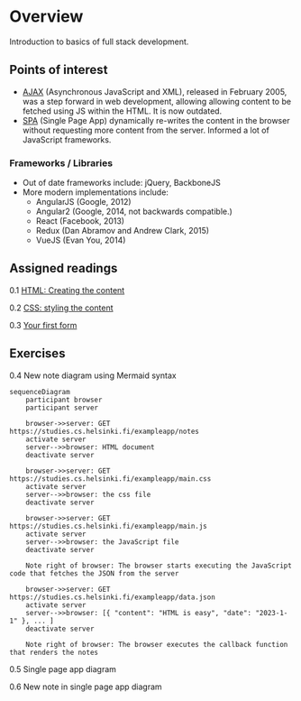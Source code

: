 # Overview

Introduction to basics of full stack development. 

## Points of interest

- [AJAX](https://fullstackopen.com/en/part0/fundamentals_of_web_apps#ajax) (Asynchronous JavaScript and XML), released in February 2005, was a step forward in web development, allowing allowing content to be fetched using JS within the HTML. It is now outdated.
- [SPA](https://fullstackopen.com/en/part0/fundamentals_of_web_apps#single-page-app) (Single Page App) dynamically re-writes the content in the browser without requesting more content from the server. Informed a lot of JavaScript frameworks.

### Frameworks / Libraries

- Out of date frameworks include: jQuery, BackboneJS
- More modern implementations include:
    - AngularJS (Google, 2012)
    - Angular2 (Google, 2014, not backwards compatible.)
    - React (Facebook, 2013)
    - Redux (Dan Abramov and Andrew Clark, 2015)
    - VueJS (Evan You, 2014)


## Assigned readings

0.1 [HTML: Creating the content](https://developer.mozilla.org/en-US/docs/Learn_web_development/Getting_started/Your_first_website/Creating_the_content)

0.2 [CSS: styling the content](https://developer.mozilla.org/en-US/docs/Learn_web_development/Getting_started/Your_first_website/Styling_the_content)

0.3 [Your first form](https://developer.mozilla.org/en-US/docs/Learn_web_development/Extensions/Forms/Your_first_form)

## Exercises

0.4 New note diagram using Mermaid syntax

```mermaid
sequenceDiagram
    participant browser
    participant server

    browser->>server: GET https://studies.cs.helsinki.fi/exampleapp/notes
    activate server
    server-->>browser: HTML document
    deactivate server

    browser->>server: GET https://studies.cs.helsinki.fi/exampleapp/main.css
    activate server
    server-->>browser: the css file
    deactivate server

    browser->>server: GET https://studies.cs.helsinki.fi/exampleapp/main.js
    activate server
    server-->>browser: the JavaScript file
    deactivate server

    Note right of browser: The browser starts executing the JavaScript code that fetches the JSON from the server

    browser->>server: GET https://studies.cs.helsinki.fi/exampleapp/data.json
    activate server
    server-->>browser: [{ "content": "HTML is easy", "date": "2023-1-1" }, ... ]
    deactivate server

    Note right of browser: The browser executes the callback function that renders the notes
```

0.5 Single page app diagram

0.6 New note in single page app diagram 